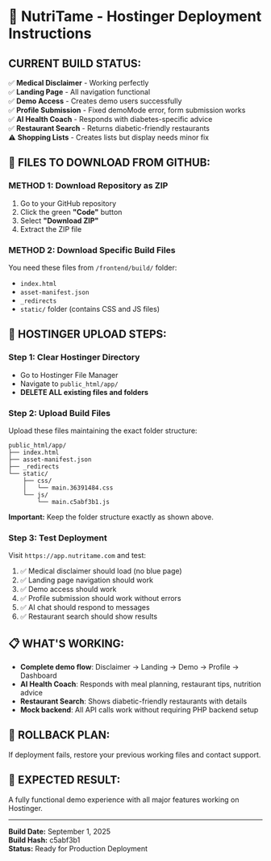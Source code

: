 # 🚀 NutriTame - Hostinger Deployment Instructions

## **CURRENT BUILD STATUS:**
✅ **Medical Disclaimer** - Working perfectly  
✅ **Landing Page** - All navigation functional  
✅ **Demo Access** - Creates demo users successfully  
✅ **Profile Submission** - Fixed demoMode error, form submission works  
✅ **AI Health Coach** - Responds with diabetes-specific advice  
✅ **Restaurant Search** - Returns diabetic-friendly restaurants  
⚠️ **Shopping Lists** - Creates lists but display needs minor fix  

## **📁 FILES TO DOWNLOAD FROM GITHUB:**

### **METHOD 1: Download Repository as ZIP**
1. Go to your GitHub repository
2. Click the green **"Code"** button  
3. Select **"Download ZIP"**
4. Extract the ZIP file

### **METHOD 2: Download Specific Build Files**
You need these files from `/frontend/build/` folder:
- `index.html`
- `asset-manifest.json` 
- `_redirects`
- `static/` folder (contains CSS and JS files)

## **🔧 HOSTINGER UPLOAD STEPS:**

### **Step 1: Clear Hostinger Directory**
- Go to Hostinger File Manager
- Navigate to `public_html/app/`
- **DELETE ALL existing files and folders**

### **Step 2: Upload Build Files**
Upload these files maintaining the exact folder structure:

```
public_html/app/
├── index.html
├── asset-manifest.json
├── _redirects
└── static/
    ├── css/
    │   └── main.36391484.css
    └── js/
        └── main.c5abf3b1.js
```

**Important:** Keep the folder structure exactly as shown above.

### **Step 3: Test Deployment**
Visit `https://app.nutritame.com` and test:
1. ✅ Medical disclaimer should load (no blue page)
2. ✅ Landing page navigation should work
3. ✅ Demo access should work
4. ✅ Profile submission should work without errors
5. ✅ AI chat should respond to messages
6. ✅ Restaurant search should show results

## **📋 WHAT'S WORKING:**
- **Complete demo flow**: Disclaimer → Landing → Demo → Profile → Dashboard
- **AI Health Coach**: Responds with meal planning, restaurant tips, nutrition advice
- **Restaurant Search**: Shows diabetic-friendly restaurants with details
- **Mock backend**: All API calls work without requiring PHP backend setup

## **🔄 ROLLBACK PLAN:**
If deployment fails, restore your previous working files and contact support.

## **🎯 EXPECTED RESULT:**
A fully functional demo experience with all major features working on Hostinger.

---
**Build Date:** September 1, 2025  
**Build Hash:** c5abf3b1  
**Status:** Ready for Production Deployment